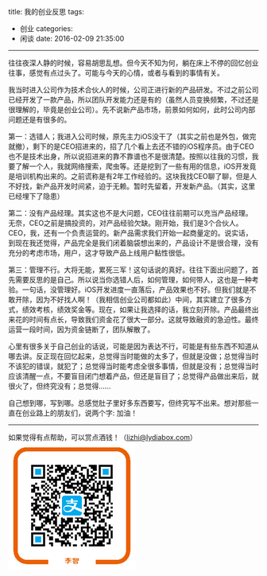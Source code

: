 title: 我的创业反思
tags:
  - 创业
categories:
  - 闲谈
date: 2016-02-09 21:35:00
---
往往夜深人静的时候，容易胡思乱想。但今天不知为何，躺在床上不停的回忆创业往事，感觉有点过头了。可能与今天的心情，或者与看到的事情有关。

我当时进入公司作为技术合伙人的时候，公司正进行新的产品研发。不过之前公司已经开发了一款产品，所以团队开发能力还是有的（虽然人员变换频繁，不过还是很理解的，毕竟是创业公司）。先不说新产品市场，前景如何如何，此时公司内部问题还是有很多的。

第一：选错人；我进入公司时候，原先主力iOS没干了（其实之前也是外包，做完就撤），剩下的是CEO招进来的，招了几个看上去还不错的iOS程序员。由于CEO也不是技术出身，所以说招进来的靠不靠谱也不是很清楚。按照以往我的习惯，我要了解一个人，我就网络搜索，爬虫等。还是挖到了一些有用的信息，iOS开发竟是培训机构出来的。之前谎称是有2年工作经验的。这块我找CEO聊了聊，但是人不好找，新产品开发时间紧，迫于无赖。暂时先留着，开发新产品。（其实，这里已经埋下了隐患）

第二：没有产品经理。其实这也不是大问题，CEO往往前期可以充当产品经理。无奈，CEO之前是搞投资的，对产品经验欠缺。刚开始，我们是3个合伙人。CEO，我，还有一个负责运营的。新产品需求我们开始一起商量定的。说实话，到现在我还觉得，产品完全是我们闭着脑袋想出来的，产品设计不是很合理，没有充分的考虑市场，用户，这才导致产品上线用户黏性很低。

第三：管理不行。大将无能，累死三军！这句话说的真好。往往下面出问题了，首先需要反思的是自己。所以说当你选错人后，如何管理，如何带人，这也是一种考验。一句话，没管理好。iOS开发进度一直落后，产品效果也不好。但我们就是不敢开除，因为不好找人啊！（我相信创业公司都如此）中间，其实建立了很多方式，绩效考核，绩效奖金等。现在，如果让我选择的话，我立刻开除。产品最终出来花的时间有点长，导致我们资金花了很大一部分。这就导致融资的急迫性。最终运营一段时间，因为资金链断了，团队解散了。


心里有很多关于自己创业的话说，可能是因为表达不行，可能是有些东西不知道从哪去讲。反正现在回忆起来，总觉得当时能做的太多了，但就是没做；总觉得当时不该犯的错误，就犯了；总觉得当时能考虑全很多事情，但就是没有；总觉得当时应该清醒一点，不要盲目闭门想着产品，但还是盲目了；总觉得产品做出来后，就很火了，但终究没有；总觉得......


自己想到哪，写到哪。总感觉肚子里好多东西要写，但终究写不出来。想对那些一直在创业路上的朋友们，说两个字: 加油！

------
如果觉得有点帮助，可以赏点酒钱！（lizhi@lydiabox.com）
![](/images/aex068188cqwy9xbxa3oc07.png)